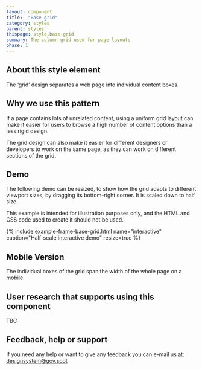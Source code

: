 ```yaml
---
layout: component
title:  "Base grid"
category: styles
parent: styles
thispage: style.base-grid
summary: The column grid used for page layouts
phase: 1
---
```


## About this style element

The ‘grid’ design separates a web page into individual content boxes.

## Why we use this pattern

If a page contains lots of unrelated content, using a uniform grid layout can make it easier for users to browse a high number of content options than a less rigid design.  

The grid design can also make it easier for different designers or developers to work on the same page, as they can work on different sections of the grid.

## Demo

The following demo can be resized, to show how the grid adapts to different viewport sizes, by dragging its bottom-right corner. It is scaled down to half size.

This example is intended for illustration purposes only, and the HTML and CSS code used to create it should not be used.

{% include example-frame-base-grid.html name="interactive" caption="Half-scale interactive demo" resize=true %}

## Mobile Version

The individual boxes of the grid span the width of the whole page on a mobile.

## User research that supports using this component

TBC

## Feedback, help or support

If you need any help or want to give any feedback you can e-mail us at:
[designsystem@gov.scot](mailto:designsystem@gov.scot)  
